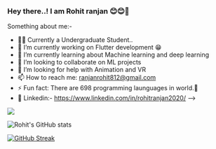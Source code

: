 ### Hey there..! I am Rohit ranjan 😊😊👋

<!--
**Rohit-RA-2020/Rohit-RA-2020** is a ✨ _special_ ✨ repository because its `README.md` (this file) appears on your GitHub profile.!-->

Something about me:-

- 👨‍💻   Currently a Undergraduate Student..
- 🔭 I’m currently working on Flutter development 😁
- 🌱 I’m currently learning about Machine learning and deep learning
- 👯 I’m looking to collaborate on ML projects
- 🤔 I’m looking for help with Animation and VR
- 📫 How to reach me: ranjanrohit812@gmail.com
- ⚡ Fun fact: There are 698 programming launguages in world.🤯
- 🎇 Linkedin:- https://www.linkedin.com/in/rohitranjan2020/
-->

<!-----Top Languages------>

<img align="center" src="https://github-readme-stats.vercel.app/api/top-langs/?username=Rohit-RA-2020&theme=cobalt" />

<!-----GitHub Stats------>

![Rohit's GitHub stats](https://github-readme-stats.vercel.app/api?username=Rohit-RA-2020&show_icons=true&theme=radical)

<!-----Github Streak----->
[![GitHub Streak](http://github-readme-streak-stats.herokuapp.com?user=ROHIT-RA-2020&theme=radical&hide_border=true&stroke=DD2727)](https://git.io/streak-stats)
